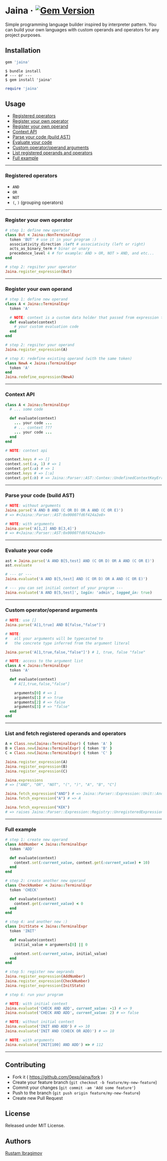 # Jaina  &middot; [![Gem Version](https://badge.fury.io/rb/jaina.svg)](https://badge.fury.io/rb/jaina)

Simple programming language builder inspired by interpreter pattern.
You can build your own languages with custom operands and operators for any project purposes.

## Installation

```ruby
gem 'jaina'
```

```shell
$ bundle install
# --- or ---
$ gem install 'jaina'
```

```ruby
require 'jaina'
```

## Usage

- [Registered operators](#registered-operators)
- [Register your own operator](#register-your-own-operator)
- [Register your own operand](#register-your-own-operand)
- [Context API](#context-api)
- [Parse your code (build AST)](#parse-your-code-build-ast)
- [Evaluate your code](#evaluate-your-code)
- [Custom operator/operand arguments](#custom-operatoroperand-arguments)
- [List registered operands and operators](#list-and-fetch-registered-operands-and-operators)
- [Full example](#full-example)

---

### Registered operators

- `AND`
- `OR`
- `NOT`
- `(`, `)` (grouping operators)

---

### Register your own operator

```ruby
# step 1: define new operator
class But < Jaina::NonTerminalExpr
  token 'BUT' # use it in your program :)
  associativity_direction :left # associativity (left or right)
  acts_as_binary_term # binar or unary
  precedence_level 4 # for example: AND > OR, NOT > AND, and etc...
end

# step 2: regsiter your operator
Jaina.register_expression(But)
```

---

### Register your own operand

```ruby
# step 1: define new operand
class A < Jaina::TerminalExpr
  token 'A'

  # NOTE: context is a custom data holder that passed from expression to expression
  def evaluate(context)
    # your custom evaluation code
  end
end

# step 2: regsiter your operand
Jaina.register_expression(A)

# step X: redefine existing operand (with the same token)
class NewA < Jaina::TerminalExpr
  token 'A'
end
Jaina.redefine_expression(NewA)
```

---

### Context API

```ruby
class A < Jaina::TerminalExpr
  # ... some code

  def evaluate(context)
    ... your code ...
    # ... context ???
    ... your code ...
  end
end

# NOTE: context api

context.keys # => []
context.set(:a, 1) # => 1
context.get(:a) # => 1
context.keys # => [:a]
context.get(:b) # => Jaina::Parser::AST::Contex::UndefinedContextKeyError
```

---

### Parse your code (build AST)

```ruby
# NOTE: without arguments
Jaina.parse('A AND B AND (C OR D) OR A AND (C OR E)')
# => #<Jaina::Parser::AST:0x00007fd6f424a2e8>

# NOTE: with arguments
Jaina.parse('A[1,2] AND B[3,4]')
# => #<Jaina::Parser::AST:0x00007fd6f424a2e9>
```

---

### Evaluate your code

```ruby
ast = Jaina.parse('A AND B[5,test] AND (C OR D) OR A AND (C OR E)')
ast.evaluate

# --- or ---
Jaina.evaluate('A AND B[5,test] AND (C OR D) OR A AND (C OR E)')

# --- you can set initial context of your program ---
Jaina.evaluate('A AND B[5,test]', login: 'admin', logged_in: true)
```

---

### Custom operator/operand arguments

```ruby
# NOTE: use []
Jaina.parse('A[1,true] AND B[false,"false"]')

# NOTE:
#   all your arguments will be typecasted to
#   the concrete type inferred from the argument literal

Jaina.parse('A[1,true,false,"false"]') # 1, true, false "false"

# NOTE: access to the argument list
class A < Jaina::TerminalExpr
  token 'A'

  def evaluate(context)
    # A[1,true,false,"false"]

    arguments[0] # => 1
    arguments[1] # => true
    arguments[2] # => false
    arguments[3] # => "false"
  end
end
```

---

### List and fetch registered operands and operators

```ruby
A = Class.new(Jaina::TerminalExpr) { token 'A' }
B = Class.new(Jaina::TerminalExpr) { token 'B' }
C = Class.new(Jaina::TerminalExpr) { token 'C' }

Jaina.register_expression(A)
Jaina.register_expression(B)
Jaina.register_expression(C)

Jaina.expressions
# => ["AND", "OR", "NOT", "(", ")", "A", "B", "C"]

Jaina.fetch_expression("AND") # => Jaina::Parser::Expression::Unit::And
Jaina.fetch_expression("A") # => A

Jaina.fetch_expression("KEK")
# => raises Jaina::Parser::Expression::Registry::UnregisteredExpressionError
```

---

### Full example

```ruby
# step 1: create new operand
class AddNumber < Jaina::TerminalExpr
  token 'ADD'

  def evaluate(context)
    context.set(:current_value, context.get(:current_value) + 10)
  end
end

# step 2: create another new operand
class CheckNumber < Jaina::TerminalExpr
  token 'CHECK'

  def evaluate(context)
    context.get(:current_value) < 0
  end
end

# step 4: and another new :)
class InitState < Jaina::TerminalExpr
  token 'INIT'

  def evaluate(context)
    initial_value = arguments[0] || 0

    context.set(:current_value, initial_value)
  end
end

# step 5: register new oeprands
Jaina.register_expression(AddNumber)
Jaina.register_expression(CheckNumber)
Jaina.register_expression(InitState)

# step 6: run your program

# NOTE: with initial context
Jaina.evaluate('CHECK AND ADD', current_value: -1) # => 9
Jaina.evaluate('CHECK AND ADD', current_value: 2) # => false

# NOTE: without initial context
Jaina.evaluate('INIT AND ADD') # => 10
Jaina.evaluate('INIT AND (CHECK OR ADD)') # => 10

# NOTE: with arguments
Jaina.evaluate('INIT[100] AND ADD') => # 112
```

---

## Contributing

- Fork it ( https://github.com/0exp/jaina/fork )
- Create your feature branch (`git checkout -b feature/my-new-feature`)
- Commit your changes (`git commit -am 'Add some feature'`)
- Push to the branch (`git push origin feature/my-new-feature`)
- Create new Pull Request

## License

Released under MIT License.

## Authors

[Rustam Ibragimov](https://github.com/0exp)
